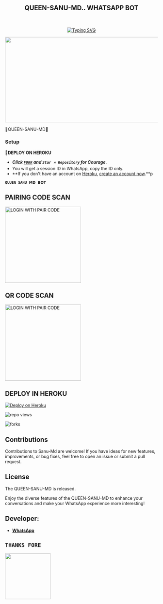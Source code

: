 
## <p align="center"> QUEEN-SANU-MD.. WHATSAPP BOT
<br>

<p align="center"><a href="https://git.io/typing-svg"><img src="https://readme-typing-svg.demolab.com?font=EB+Garamond&weight=800&size=28&duration=4000&pause=1000&random=false&width=435&lines=WELCOME+TO+THE+QUEEN-SANU-MD;MULTI-DEVICE+WHATSAPP+BOT;DEVELOPED+BY+Hackershenu;RELEASED+DATE+16%2F05%2F2024." alt="Typing SVG" /></a>
</p>


<img src="https://telegra.ph/file/970941736cb44fe78ae56.jpg" width="540" height="280" />
</p>         🤍QUEEN-SANU-MD🤍

### Setup

**📌DEPLOY ON HEROKU**
   - ***Click [`FORK`](https://github.com/Hackershenu/QUEEN-SANU-MD../fork) and `Star ⭐ Repository` for Courage.***
   - You will get a session ID in WhatsApp, copy the ID only.
   - **If you don't have an account on [Heroku](https://signup.heroku.com/), [create an account now](https://signup.heroku.com/).**p
</p>


**`QUUEN SANU 𝗠𝗗 𝗕𝗢𝗧`**

##  PAIRING CODE SCAN

<a href="බොට්ගේ එක දාන්න"><img src="https://img.shields.io/badge/LOGIN%20WITH-PAIR%20CODE-red" alt="LOGIN WITH PAIR CODE" width="250"></a>

## QR CODE SCAN

<a href="බොට්ගේ එක දාන්න"><img src="https://img.shields.io/badge/LOGIN%20WITH-QR%20CODE-red" alt="LOGIN WITH PAIR CODE" width="250"></a>
## DEPLOY IN HEROKU

 [![Deploy on Heroku](https://www.herokucdn.com/deploy/button.svg)]([https://dashboard.heroku.com/new?template=https://github.com/Hackershenu/Hackershenu)

   </details>
</P>

![repo views](https://hits.seeyoufarm.com/api/count/incr/badge.svg?url=https%3A%2F%2Fgithub.com%2FHackershenu%2FQUEEN-SANU-MD..&count_bg=%2379C83D&title_bg=%23555555&icon=gitpod.svg&icon_color=%23E7E7E7&title=Views&edge_flat=false)

![forks](https://img.shields.io/github/forks/Hackershenu/QUEEN-SANU-MD..?label=Forks&style=social)



## Contributions

Contributions to Sanu-Md are welcome! If you have ideas for new features, improvements, or bug fixes, feel free to open an issue or submit a pull request.

## License

The QUEEN-SANU-MD is released.

Enjoy the diverse features of the QUEEN-SANU-MD  to enhance your conversations and make your WhatsApp experience more interesting!

## Developer:
- [**WhatsApp**](https://wa.me/94768725104)


## `THANKS FORE` 


   <a href="https://github.com/Feenixmd0"><img src="https://telegra.ph/file/67962912c8fdc629e8f3d.jpg" width=150 height=150></a>   
